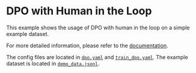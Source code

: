 # DPO with Human in the Loop

This example shows the usage of DPO with human in the loop on a simple example dataset.

For more detailed information, please refer to the [documentation](../../docs/sphinx_doc/source/tutorial/example_data_functionalities.md#example-human-in-the-loop).

The config files are located in [`dpo.yaml`](dpo.yaml) and [`train_dpo.yaml`](train_dpo.yaml). The example dataset is located in [`demo_data.jsonl`](demo-data.jsonl).

